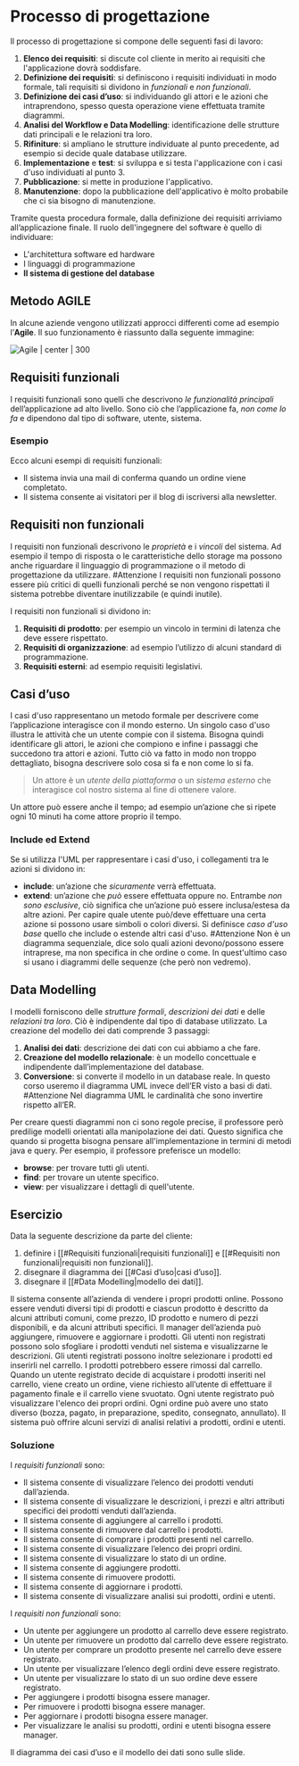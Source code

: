 # Processo di progettazione

Il processo di progettazione si compone delle seguenti fasi di lavoro:
1. **Elenco dei requisiti**: si discute col cliente in merito ai requisiti che l'applicazione dovrà soddisfare.
2. **Definizione dei requisiti**: si definiscono i requisiti individuati in modo formale, tali requisiti si dividono in *funzionali* e *non funzionali*.
3. **Definizione dei casi d’uso**: si individuando gli attori e le azioni che intraprendono, spesso questa operazione viene effettuata tramite diagrammi.
4. **Analisi del Workflow e Data Modelling**: identificazione delle strutture dati principali e le relazioni tra loro. 
5. **Rifiniture**: si ampliano le strutture individuate al punto precedente, ad esempio si decide quale database utilizzare.
6. **Implementazione** e **test**: si sviluppa e si testa l'applicazione con i casi d'uso individuati al punto 3.
7. **Pubblicazione**: si mette in produzione l'applicativo.
8. **Manutenzione**: dopo la pubblicazione dell'applicativo è molto probabile che ci sia bisogno di manutenzione.

Tramite questa procedura formale, dalla definizione dei requisiti arriviamo all’applicazione finale. 
Il ruolo dell'ingegnere del software è quello di individuare:
- L'architettura software ed hardware
- I linguaggi di programmazione
- **Il sistema di gestione del database**
## Metodo AGILE

In alcune aziende vengono utilizzati approcci differenti come ad esempio l’**Agile**. Il suo funzionamento è riassunto dalla seguente immagine:

![Agile | center | 300](https://blog.esker.it/wp-content/uploads/2020/04/agile-ita.png)

## Requisiti funzionali

I requisiti funzionali sono quelli che descrivono *le funzionalità principali* dell’applicazione ad alto livello. 
Sono ciò che l’applicazione fa, *non come lo fa* e dipendono dal tipo di software, utente, sistema. 
### Esempio
Ecco alcuni esempi di requisiti funzionali:
- Il sistema invia una mail di conferma quando un ordine viene completato.
- Il sistema consente ai visitatori per il blog di iscriversi alla newsletter.

## Requisiti non funzionali

I requisiti non funzionali descrivono le *proprietà* e i *vincoli* del sistema. Ad esempio il tempo di risposta o le caratteristiche dello storage ma possono anche riguardare il linguaggio di programmazione o il metodo di progettazione da utilizzare. 
#Attenzione I requisiti non funzionali possono essere più critici di quelli funzionali perché se non vengono rispettati il sistema potrebbe diventare inutilizzabile (e quindi inutile).

I requisiti non funzionali si dividono in:
1. **Requisiti di prodotto**: per esempio un vincolo in termini di latenza che deve essere rispettato. 
2. **Requisiti di organizzazione**: ad esempio l’utilizzo di alcuni standard di programmazione.
3. **Requisiti esterni**: ad esempio requisiti legislativi. 

## Casi d’uso

I casi d'uso rappresentano un metodo formale per descrivere come l’applicazione interagisce con il mondo esterno. 
Un singolo caso d'uso illustra le attività che un utente compie con il sistema.
Bisogna quindi identificare gli attori, le azioni che compiono e infine i passaggi che succedono tra attori e azioni. 
Tutto ciò va fatto in modo non troppo dettagliato, bisogna descrivere solo cosa si fa e non come lo si fa.

> Un attore è un *utente della piattaforma* o un *sistema esterno* che interagisce col nostro sistema al fine di ottenere valore.

Un attore può essere anche il tempo; ad esempio un’azione che si ripete ogni 10 minuti ha come attore proprio il tempo.

### Include ed Extend

Se si utilizza l'UML per rappresentare i casi d'uso, i collegamenti tra le azioni si dividono in:
- **include**: un’azione che *sicuramente* verrà effettuata.
- **extend**: un’azione che *può* essere effettuata oppure no. 
Entrambe *non sono esclusive*, ciò significa che un’azione può essere inclusa/estesa da altre azioni.
Per capire quale utente può/deve effettuare una certa azione si possono usare simboli o colori diversi.
Si definisce *caso d'uso base* quello che include o estende altri casi d'uso.
#Attenzione Non è un diagramma sequenziale, dice solo quali azioni devono/possono essere intraprese, ma non specifica in che ordine o come. In quest'ultimo caso si usano i diagrammi delle sequenze (che però non vedremo). 

## Data Modelling

I modelli forniscono delle *strutture formali*, *descrizioni dei dati* e delle *relazioni tra loro*. Ciò è indipendente dal tipo di database utilizzato. 
La creazione del modello dei dati comprende 3 passaggi:
1. **Analisi dei dati**: descrizione dei dati con cui abbiamo a che fare.
2. **Creazione del modello relazionale**: è un modello concettuale e indipendente dall’implementazione del database.
3. **Conversione**: si converte il modello in un database reale. 
In questo corso useremo il diagramma UML invece dell’ER visto a basi di dati.
#Attenzione Nel diagramma UML le cardinalità che sono invertire rispetto all’ER. 

Per creare questi diagrammi non ci sono regole precise, il professore però predilige modelli orientati alla manipolazione dei dati. Questo significa che quando si progetta bisogna pensare all'implementazione in termini di metodi java e query.
Per esempio, il professore preferisce un modello: 
- **browse**: per trovare tutti gli utenti.
- **find**: per trovare un utente specifico.
- **view**: per visualizzare i dettagli di quell'utente.

## Esercizio

Data la seguente descrizione da parte del cliente:
1. definire i [[#Requisiti funzionali|requisiti funzionali]] e [[#Requisiti non funzionali|requisiti non funzionali]].
2. disegnare il diagramma dei [[#Casi d’uso|casi d’uso]].
3. disegnare il [[#Data Modelling|modello dei dati]].

Il sistema consente all’azienda di vendere i propri prodotti online.
Possono essere venduti diversi tipi di prodotti e ciascun prodotto è descritto da alcuni attributi comuni, come prezzo, ID prodotto e numero di pezzi disponibili, e da alcuni attributi specifici. 
Il manager dell’azienda può aggiungere, rimuovere e aggiornare i prodotti. 
Gli utenti non registrati possono solo sfogliare i prodotti venduti nel sistema e visualizzarne le descrizioni.
Gli utenti registrati possono inoltre selezionare i prodotti ed inserirli nel carrello. 
I prodotti potrebbero essere rimossi dal carrello. 
Quando un utente registrato decide di acquistare i prodotti inseriti nel carrello, viene creato un ordine, viene richiesto all’utente di effettuare il pagamento finale e il carrello viene svuotato. 
Ogni utente registrato può visualizzare l'elenco dei propri ordini. 
Ogni ordine può avere uno stato diverso (bozza, pagato, in preparazione, spedito, consegnato, annullato). 
Il sistema può offrire alcuni servizi di analisi relativi a prodotti, ordini e utenti.

### Soluzione

I *requisiti funzionali* sono:
- Il sistema consente di visualizzare l’elenco dei prodotti venduti dall’azienda.
- Il sistema consente di visualizzare le descrizioni, i prezzi e altri attributi specifici dei prodotti venduti dall’azienda. 
- Il sistema consente di aggiungere al carrello i prodotti.
- Il sistema consente di rimuovere dal carrello i prodotti.
- Il sistema consente di comprare i prodotti presenti nel carrello.
- Il sistema consente di visualizzare l’elenco dei propri ordini.
- Il sistema consente di visualizzare lo stato di un ordine.
- Il sistema consente di aggiungere prodotti.
- Il sistema consente di rimuovere prodotti.
- Il sistema consente di aggiornare i prodotti. 
- Il sistema consente di visualizzare analisi sui prodotti, ordini e utenti. 

I *requisiti non funzionali* sono: 
- Un utente per aggiungere un prodotto al carrello deve essere registrato. 
- Un utente per rimuovere un prodotto dal carrello deve essere registrato. 
- Un utente per comprare un prodotto presente nel carrello deve essere registrato. 
- Un utente per visualizzare l’elenco degli ordini deve essere registrato. 
- Un utente per visualizzare lo stato di un suo ordine deve essere registrato.
- Per aggiungere i prodotti bisogna essere manager.
- Per rimuovere i prodotti bisogna essere manager.
- Per aggiornare i prodotti bisogna essere manager.
- Per visualizzare le analisi su prodotti, ordini e utenti bisogna essere manager. 

Il diagramma dei casi d’uso e il modello dei dati sono sulle slide.